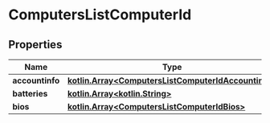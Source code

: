 # ComputersListComputerId

## Properties
Name | Type | Description | Notes
------------ | ------------- | ------------- | -------------
**accountinfo** | [**kotlin.Array&lt;ComputersListComputerIdAccountinfo&gt;**](ComputersListComputerIdAccountinfo.md) |  |  [optional]
**batteries** | [**kotlin.Array&lt;kotlin.String&gt;**](.md) |  |  [optional]
**bios** | [**kotlin.Array&lt;ComputersListComputerIdBios&gt;**](ComputersListComputerIdBios.md) |  |  [optional]
